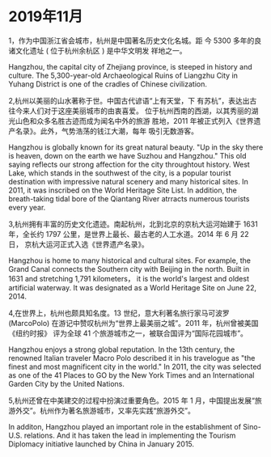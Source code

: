 # 2019年11月

1，作为中国浙江省会城市，杭州是中国著名历史文化名城。距 今 5300 多年的良诸文化遗址 ( 位于杭州余杭区 ) 是中华文明发 祥地之一。

Hangzhou, the capital city of Zhejiang province, is steeped in history and culture. The 5,300-year-old Archaeological Ruins of Liangzhu City in Yuhang District is one of the cradles of Chinese civilization.

2,杭州以美丽的山水著称于世。中国古代谚语“上有天堂，下 有苏杭”，表达出古往今来人们对于这座美丽城市的由衷喜爱。 位于杭州西南的西湖，以其秀丽的湖光山色和众多名胜古迹而成为闻名中外的旅游 胜地，2011 年被正式列入《世界遗产名录》。此外，气势浩荡的钱江大潮，每年 吸引无数游客。

Hangzhou is globally known for its great natural beauty. "Up in the sky there is heaven, down on the earth we have Suzhou and Hangzhou." This old saying reflects our strong affection for the city throughtout history. West Lake, which stands in the southwest of the city,  is a popular tourist destination with impressive natural scenery and many historical sites. In 2011, it was inscribed on the World Heritage Site List. In addition, the breath-taking tidal bore of the Qiantang River atrracts numerous tourists every year.

3,杭州拥有丰富的历史文化遗迹。南起杭州，北到北京的京杭大运河始建于 1631 年，全长约 1797 公里，是世界上最长、最古老的人工水道。2014 年 6 月 22 日， 京杭大运河正式入选《世界遗产名录》。

Hangzhou is home to many historical and cultural sites. For example, the Grand Canal connects the Southern city with Beijing in the north. Built in 1631 and stretching 1,791 kilometers， it is the world's largest and oldest artificial waterway. It was designated as a World Heritage Site on June 22, 2014.

4,在世界上，杭州也颇具知名度。13 世纪，意大利著名旅行家马可波罗 (MarcoPolo) 在游记中赞叹杭州为“世界上最美丽之城”。2011 年，杭州曾被美国《纽约时报》 评为全球 41 个旅游城市之一，被联合国评为“国际花园城市”。

Hangzhou enjoys a strong global reputation. In the 13th century, the renowned Italian traveler Macro Polo described it in his travelogue as "the finest and most magnificent city in the world." In 2011, the city was selected as one of the 41 Places to GO by the New York Times and an International Garden City by the United Nations.

5,杭州还曾在中美建交的过程中扮演过重要角色。2015 年 1 月，中国提出发展“旅 游外交”。杭州作为著名旅游城市，又率先实践“旅游外交”。

In additon, Hangzhou played an important role in the establishment of Sino-U.S. relations. And it has taken the lead in implementing the Tourism Diplomacy initiative launched by China in January 2015.

